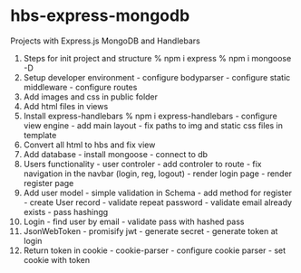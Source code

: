 # hbs-express-mongodb
Projects with Express.js MongoDB and Handlebars

1. Steps for init project and structure
        % npm i express
        % npm i mongoose -D
2. Setup developer environment
         - configure bodyparser
         - configure static middleware
         - configure routes
3. Add images and css in public folder
4. Add html files in views
5. Install express-handlebars
        % npm i express-handlebars
        - configure view engine
        - add main layout
        - fix paths to img and static css files in template
6. Convert all html to hbs and fix view
7. Add database
        - install mongoose
        - connect to db
8. Users functionality
        - user controler
        - add controler to route
        - fix navigation in the navbar (login, reg, logout)
        - render login page
        - render register page
9. Add user model
        - simple validation in Schema
        - add method for register
        - create User record
        - validate repeat password
        - validate email already exists
        - pass hashingg
10. Login
        - find user by email
        - validate pass with hashed pass
11. JsonWebToken
        - promisify jwt
        - generate secret
        - generate token at login
12. Return token in cookie
        - cookie-parser
        - configure cookie parser
        - set cookie with token
